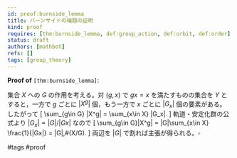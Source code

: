 ```yaml
---
id: proof:burnside_lemma
title: バーンサイドの補題の証明
kind: proof
requires: [thm:burnside_lemma, def:group_action, def:orbit, def:order]
status: draft
authors: [mathbot]
refs: []
tags: [group_theory]
---
```


**Proof of** `[thm:burnside_lemma]`:

集合 $X$ への $G$ の作用を考える。対 $(g,x)$ で $gx=x$ を満たすものの集合を $Y$ とすると，一方で $g$ ごとに $|X^g|$ 個，もう一方で $x$ ごとに $|G_x|$ 個の要素がある。したがって
\[
\sum_{g\in G} |X^g| = \sum_{x\in X} |G_x|.
\]
軌道・安定化群の公式より $|G_x|=|G|/|Gx|$ なので
\[
\sum_{g\in G}|X^g| = |G|\sum_{x\in X} \frac{1}{|Gx|} = |G|\,\#(X/G).
\]
両辺を $|G|$ で割れば主張が得られる。$\square$

#tags #proof
